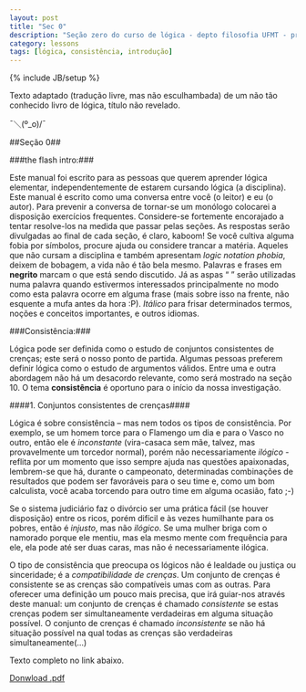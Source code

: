 ```yaml
---
layout: post
title: "Sec 0"
description: "Seção zero do curso de lógica - depto filosofia UFMT - prof. Bernardo Alonso."
category: lessons
tags: [lógica, consistência, introdução]
---
```

{% include JB/setup %}

Texto adaptado (tradução livre, mas não esculhambada) de um não tão conhecido livro de lógica, título não revelado.  

¯＼(º_o)/¯

##Seção 0##

###the flash intro:###

Este manual foi escrito para as pessoas que querem aprender lógica elementar, independentemente de estarem cursando lógica (a disciplina).
Este manual é escrito como uma conversa entre você (o leitor) e eu (o autor). Para prevenir a conversa de tornar-se um monólogo colocarei a disposição exercícios frequentes. Considere-se fortemente encorajado a tentar resolve-los na medida que passar pelas seções. As respostas serão divulgadas ao final de cada seção, é claro, kaboom!
Se você cultiva alguma fobia por símbolos, procure ajuda ou considere trancar a matéria. Aqueles que não cursam a disciplina e também apresentam *logic notation phobia*, deixem de bobagem, a vida não é tão bela mesmo. 
Palavras e frases em **negrito** marcam o que está sendo discutido.  Já as aspas “  ” serão utilizadas numa palavra quando estivermos interessados principalmente no modo como esta palavra ocorre em alguma frase (mais sobre isso na frente, não esquente a mufa antes da hora :P). *Itálico* para frisar determinados termos, noções e conceitos importantes, e outros idiomas. 


###Consistência:###

Lógica pode ser definida como o estudo de conjuntos consistentes de crenças; este será o nosso ponto de partida.  Algumas pessoas preferem definir lógica como o estudo de argumentos válidos. Entre uma e outra abordagem não há um desacordo relevante, como será mostrado na seção 10. O tema **consistência** é oportuno para o início da nossa investigação. 

####1.	Conjuntos consistentes de crenças####

Lógica é sobre consistência – mas nem todos os tipos de consistência. Por exemplo, se um homem torce para o Flamengo um dia e para o Vasco no outro, então ele é *inconstante* (vira-casaca sem mãe, talvez, mas provavelmente um torcedor normal), porém não necessariamente *ilógico* - reflita por um momento que isso sempre ajuda nas questões apaixonadas, lembrem-se que há, durante o campeonato, determinadas combinações de resultados que podem ser favoráveis para o seu time e, como um bom calculista, você acaba torcendo para outro time em alguma ocasião, fato ;-) 

Se o sistema judiciário faz o divórcio ser uma prática fácil (se houver disposição) entre os ricos, porém difícil e às vezes humilhante para os pobres, então é *injusto*, mas não *ilógico*. Se uma mulher briga com o namorado porque ele mentiu, mas ela mesmo mente com frequência para ele, ela pode até ser duas caras, mas não é necessariamente ilógica.

O tipo de consistência que preocupa os lógicos não é lealdade ou justiça ou sinceridade; é a *compatibilidade de crenças*. Um conjunto de crenças é consistente se as crenças são compatíveis umas com as outras. Para oferecer uma definição um pouco mais precisa, que irá guiar-nos através deste manual: um conjunto de crenças é chamado *consistente* se estas crenças podem ser simultaneamente verdadeiras em alguma situação possível. O conjunto de crenças é chamado *inconsistente* se não há situação possível na qual todas as crenças são verdadeiras simultaneamente(...)

Texto completo no link abaixo.

[Donwload .pdf](https://dl.dropbox.com/u/5666518/sec_0.pdf)